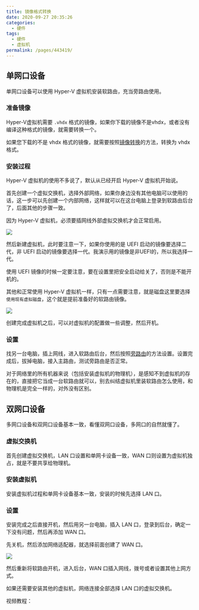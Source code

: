 ```yaml
---
title: 镜像格式转换
date: 2020-09-27 20:35:26
categories: 
  - 硬件
tags: 
  - 硬件
  - 虚拟机
permalink: /pages/443419/
---
```


## 单网口设备

单网口设备可以使用 Hyper-V 虚拟机安装软路由，充当旁路由使用。

### 准备镜像

Hyper-V虚拟机需要 `.vhdx` 格式的镜像，如果你下载的镜像不是vhdx，或者没有编译这种格式的镜像，就需要转换一个。

如果您下载的不是 vhdx 格式的镜像，就需要按照[镜像转换](/pages/e32594/)的方法，转换为 vhdx 格式。


### 安装过程

Hyper-V 虚拟机的使用不多说了，默认从已经开启 Hyper-V 虚拟机开始说。

首先创建一个虚拟交换机，选择外部网络，如果你身边没有其他电脑可以使用的话，这一步可以先创建一个内部网络，这样就可以在这台电脑上登录到软路由后台了，后面其他的步骤一致。

因为 Hyper-V 虚拟机，必须要插网线外部虚拟交换机才会正常启用。

![](https://file.sm9.top/item/5f70ab89160a154a67d3978e.png)

然后新建虚拟机，此时要注意一下，如果你使用的是 UEFI 启动的镜像要选择二代，非 UEFI 启动的镜像要选择一代。我演示用的镜像是非UEFI的，所以我选择一代。

使用 UEFI 镜像的时候一定要注意，要在设置里把安全启动给关了，否则是不能开机的。

其他和正常使用 Hyper-V 虚拟机一样，只有一点需要注意，就是磁盘这里要选择`使用现有虚拟磁盘`，这个就是提前准备好的软路由镜像。

![](https://file.sm9.top/item/5f70ab89160a154a67d3978b.png)

创建完成虚拟机之后，可以对虚拟机的配置做一些调整，然后开机。

### 设置

找另一台电脑，插上网线，进入软路由后台，然后按照[旁路由](/pages/b89404/)的方法设置。设置完成后，拔掉电脑，接入主路由，测试旁路由是否正常。

对于网络里的所有机器来说（包括安装虚拟机的物理机），是感知不到虚拟机的存在的，直接把它当成一台软路由就可以，别去纠结虚拟机里装软路由怎么使用，和物理机是完全一样的，对外没有区别。

## 双网口设备

多网口设备和双网口设备基本一致，看懂双网口设备，多网口的自然就懂了。

### 虚拟交换机

首先创建虚拟交换机，LAN 口设置和单网卡设备一致，WAN 口则设置为虚拟机独占，就是不要共享给物理机。

### 安装虚拟机

安装虚拟机过程和单网卡设备基本一致，安装的时候先选择 LAN 口。

### 设置

安装完成之后直接开机，然后用另一台电脑，插入 LAN 口，登录到后台，确定一下没有问题，然后再添加 WAN 口。

先关机，然后添加网络适配器，就选择前面创建了 WAN 口。

![](https://file.sm9.top/item/5f70ab89160a154a67d39787.png)

然后重新将软路由开机，进入后台，WAN 口插入网线，拨号或者设置其他上网方式。

如果还需要安装其他的虚拟机，网络连接全部选择 LAN 口的虚拟交换机。



视频教程：

<bilibili bvid="BV1Zv41117BF" :page="1" :highQuality="true" :danmaku="true" />